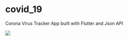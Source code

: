 # covid_19

Corona Virus Tracker App built with Flutter and Json API

![](screenshot/Screenshot_1584038676.png)

